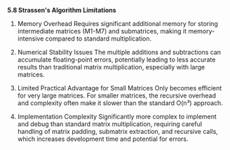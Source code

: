 **5.8 Strassen's Algorithm Limitations**

1. Memory Overhead
Requires significant additional memory for storing intermediate matrices (M1-M7) and submatrices, 
making it memory-intensive compared to standard multiplication.

2. Numerical Stability Issues
The multiple additions and subtractions can accumulate floating-point errors, potentially leading 
to less accurate results than traditional matrix multiplication, especially with large matrices.

3. Limited Practical Advantage for Small Matrices
Only becomes efficient for very large matrices. For smaller matrices, the 
recursive overhead and complexity often make it slower than the standard O(n³) approach.

4. Implementation Complexity
Significantly more complex to implement and debug than standard matrix multiplication, requiring careful 
handling of matrix padding, submatrix extraction, and recursive calls, which increases development time and 
potential for errors.